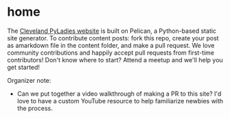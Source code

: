 # home

The [Cleveland PyLadies website](https://clepyladies.github.io/pyladies-official) is built on Pelican, a Python-based static site generator. To contribute content posts: fork this repo, create your post as amarkdown file in the content folder, and make a pull request. We love community contributions and happily accept pull requests from first-time contributors! Don't know where to start? Attend a meetup and we'll help you get started!

Organizer note:

* Can we put together a video walkthrough of making a PR to this site? I'd love to have a custom YouTube resource to help familiarize newbies with the process.
